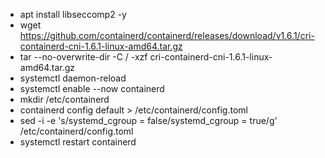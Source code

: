 - apt install libseccomp2 -y
- wget https://github.com/containerd/containerd/releases/download/v1.6.1/cri-containerd-cni-1.6.1-linux-amd64.tar.gz
- tar --no-overwrite-dir -C / -xzf cri-containerd-cni-1.6.1-linux-amd64.tar.gz
- systemctl daemon-reload
- systemctl enable --now containerd
- mkdir /etc/containerd
- containerd config default > /etc/containerd/config.toml
- sed -i -e 's/systemd_cgroup = false/systemd_cgroup = true/g' /etc/containerd/config.toml
- systemctl restart containerd
